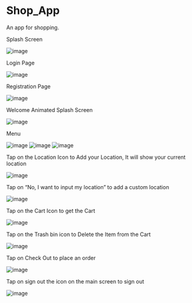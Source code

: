 # Shop_App
An app for shopping.

Splash Screen		

![image](https://github.com/aditya230302/Shop_App/assets/87848604/948ccbbb-6952-4df3-aa31-14633b2bf83c)


Login Page

![image](https://github.com/aditya230302/Shop_App/assets/87848604/58408438-5ff0-4d2a-97b4-d39141a65fa9)


Registration Page

![image](https://github.com/aditya230302/Shop_App/assets/87848604/2faf126f-898e-423d-b3db-afff263001f0)


Welcome Animated Splash Screen	            

![image](https://github.com/aditya230302/Shop_App/assets/87848604/7d14ad0e-b4e4-4d35-a4f6-d042eba5f12a)

Menu 

![image](https://github.com/aditya230302/Shop_App/assets/87848604/894535bd-14e8-420d-b4e4-a8e4a0d8d2ef)    ![image](https://github.com/aditya230302/Shop_App/assets/87848604/18c9c3ab-5532-4e05-a949-d8a63c129558)    ![image](https://github.com/aditya230302/Shop_App/assets/87848604/e52be83e-942a-42dc-8c5a-5efa33a0a1ee)



Tap on the Location Icon to Add your Location, It will	show your current location 

![image](https://github.com/aditya230302/Shop_App/assets/87848604/c2f8bd48-3292-4931-8a5e-1cbb254324cc)


Tap on  “No, I want to input my location” to add a custom location

![image](https://github.com/aditya230302/Shop_App/assets/87848604/33cc3227-5eb7-4e13-ae02-0b8d3da6cbad)


Tap on the Cart Icon to get the Cart 

![image](https://github.com/aditya230302/Shop_App/assets/87848604/0bd806a1-dbb6-45b5-9bf0-04888093cb2c)


Tap on the Trash bin icon to Delete the Item from the Cart 

![image](https://github.com/aditya230302/Shop_App/assets/87848604/bcb127fb-f41a-42b0-8a9c-cffe02ac2fd5)


Tap on Check Out to place an order 	   

![image](https://github.com/aditya230302/Shop_App/assets/87848604/30be7821-909f-48b7-813c-bc98390c7799)


Tap on sign out the icon on the main screen to sign out

![image](https://github.com/aditya230302/Shop_App/assets/87848604/cb381519-a6f7-4d52-a6de-099909b42fa5)

         						                

  			
                   
           	

